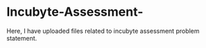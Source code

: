 # Incubyte-Assessment-
Here, I have uploaded files related to incubyte assessment problem statement.
